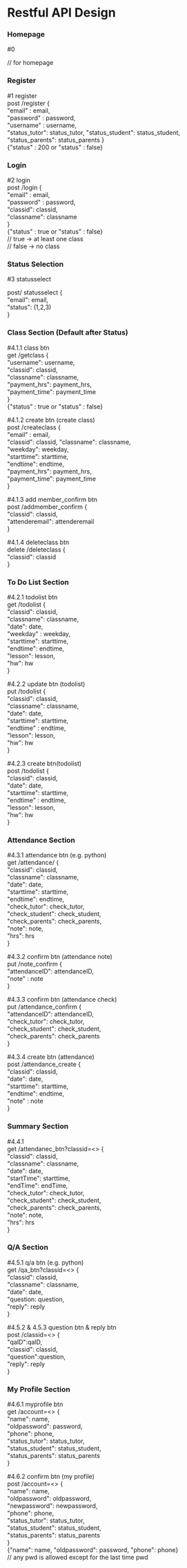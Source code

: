 # Restful API Design


### Homepage

#0

// for homepage


### Register

#1 register  
post /register {  
"email" : email,  
"password" : password,  
"username" : username,  
"status_tutor": status_tutor,
"status_student": status_student,
"status_parents": status_parents
}   
{"status" : 200 or "status" : false}


### Login

#2 login  
post /login {  
"email" : email,  
"password" : password,  
"classid": classid,   
"classname": classname  
}  
{"status" : true or "status" : false}   
// true -> at least one class  
// false -> no class


### Status Selection  
  
#3 statusselect  
  
post/ statusselect {  
"email": email,  
"status": (1,2,3)  
}


### Class Section (Default after Status)
  
#4.1.1  class btn  
get /getclass {  
"username": username,   
"classid": classid,   
"classname": classname,  
"payment_hrs": payment_hrs,  
"payment_time": payment_time  
}   
{"status" : true or "status" : false}  

#4.1.2 create btn (create class)  
post /createclass {  
"email" : email,   
"classid": classid, 
"classname": classname,   
"weekday": weekday,   
"starttime": starttime,   
"endtime": endtime,  
"payment_hrs": payment_hrs,  
"payment_time": payment_time  
}  
  
#4.1.3 add member_confirm btn  
post /addmember_confirm {  
"classid": classid,   
"attenderemail": attenderemail  
}  
  
#4.1.4 deleteclass btn  
delete /deleteclass {  
"classid": classid  
}  

  
### To Do List Section

#4.2.1 todolist btn  
get /todolist {  
"classid": classid,  
"classname": classname,  
"date": date,  
"weekday" : weekday,   
"starttime": starttime,  
"endtime": endtime,   
"lesson": lesson,  
"hw": hw  
}  
  
#4.2.2 update btn (todolist)  
put /todolist {  
"classid": classid,  
"classname": classname,  
"date": date,  
"starttime": starttime,  
"endtime" : endtime,   
"lesson": lesson,  
"hw": hw  
}  
  
#4.2.3 create btn(todolist)  
post /todolist {  
"classid": classid,  
"date": date,   
"starttime": starttime,  
"endtime" : endtime,   
"lesson": lesson,  
"hw": hw  
}  


### Attendance Section  
  
#4.3.1 attendance btn (e.g. python)  
get /attendance/<classID> {  
"classid": classid,  
"classname": classname,  
"date": date,  
"starttime": starttime,  
"endtime": endtime,  
"check_tutor": check_tutor,  
"check_student": check_student,  
"check_parents": check_parents,  
"note": note,  
"hrs": hrs  
}  
  
#4.3.2 confirm btn (attendance note)  
put /note_confirm {  
"attendanceID": attendanceID,  
"note" : note  
}  
  
#4.3.3 confirm btn (attendance check)  
put /attendance_confirm {  
"attendanceID": attendanceID,  
"check_tutor": check_tutor,  
"check_student": check_student,  
"check_parents": check_parents  
}  
  
#4.3.4 create btn (attendance)  
post /attendance_create {  
"classid": classid,  
"date": date,  
"starttime": starttime,  
"endtime": endtime,  
"note" : note  
}  
  

### Summary Section  
  
#4.4.1  
get /attendanec_btn?classid=<> {  
"classid": classid,  
"classname": classname,  
"date": date,  
"startTime": starttime,  
"endTime": endTime,  
"check_tutor": check_tutor,  
"check_student": check_student,  
"check_parents": check_parents,  
"note": note,  
"hrs": hrs  
}  
  
  
### Q/A Section  
  
#4.5.1 q/a btn (e.g. python)  
get /qa_btn?classid=<> {  
"classid": classid,  
"classname": classname,  
"date": date,  
"question: question,  
"reply": reply  
}  
  
#4.5.2 & 4.5.3 question btn & reply btn   
post /classid=<> {  
"qaID":qaID,  
"classid": classid,  
"question":question,  
"reply": reply  
}  
  
  
### My Profile Section  
  
#4.6.1 myprofile btn  
get /account=<> {  
"name": name,  
"oldpassword": password,  
"phone": phone,  
"status_tutor": status_tutor,   
"status_student": status_student,   
"status_parents": status_parents  
}  
  
#4.6.2 confirm btn (my profile)  
post /account=<> {  
"name": name,  
"oldpassword": oldpassword,  
"newpassword": newpassword,  
"phone": phone,  
"status_tutor": status_tutor,   
"status_student": status_student,   
"status_parents": status_parents  
}  
{"name": name, "oldpassword": password, "phone": phone}  
// any pwd is allowed except for the last time pwd  
  
